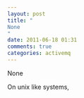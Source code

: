 ```yaml
---
layout: post
title: "
None
"
date: 2011-06-18 01:31
comments: true
categories: activemq
---
```


None


On unix like systems, 

